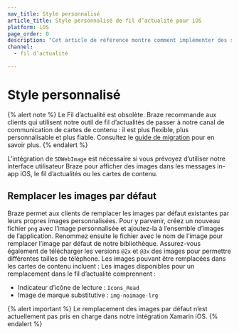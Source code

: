 ```yaml
---
nav_title: Style personnalisé
article_title: Style personnalisé de fil d’actualité pour iOS
platform: iOS
page_order: 0
description: "Cet article de référence montre comment implémenter des styles de fil d’actualités personnalisé et remplacer les images par défaut de votre application iOS."
channel:
  - fil d’actualité

---
```


# Style personnalisé

{% alert note %}
Le Fil d’actualité est obsolète. Braze recommande aux clients qui utilisent notre outil de fil d’actualités de passer à notre canal de communication de cartes de contenu : il est plus flexible, plus personnalisable et plus fiable. Consultez le [guide de migration]({{site.baseurl}}/user_guide/message_building_by_channel/content_cards/migrating_from_news_feed/) pour en savoir plus.
{% endalert %}

L’intégration de `SDWebImage` est nécessaire si vous prévoyez d’utiliser notre interface utilisateur Braze pour afficher des images dans les messages in-app iOS, le fil d’actualités ou les cartes de contenu.

## Remplacer les images par défaut

Braze permet aux clients de remplacer les images par défaut existantes par leurs propres images personnalisées. Pour y parvenir, créez un nouveau fichier `png` avec l’image personnalisée et ajoutez-la à l’ensemble d’images de l’application. Renommez ensuite le fichier avec le nom de l’image pour remplacer l’image par défaut de notre bibliothèque. Assurez-vous également de télécharger les versions `@2x` et `@3x` des images pour permettre différentes tailles de téléphone. Les images pouvant être remplacées dans les cartes de contenu incluent : Les images disponibles pour un remplacement dans le fil d’actualité comprennent :

* Indicateur d’icône de lecture : `Icons_Read`
* Image de marque substitutive : `img-noimage-lrg`

{% alert important %} 
Le remplacement des images par défaut n’est actuellement pas pris en charge dans notre intégration Xamarin iOS. 
{% endalert %}

